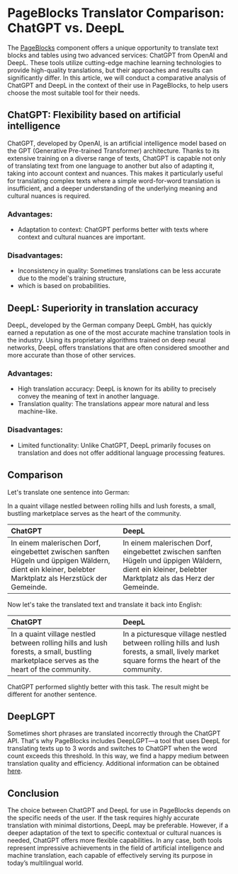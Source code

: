 # PageBlocks Translator Comparison: ChatGPT vs. DeepL

The [PageBlocks](https://pageblocks.boshnik.com/) component offers a unique opportunity to translate text blocks and tables using two advanced services: 
ChatGPT from OpenAI and DeepL. These tools utilize cutting-edge machine learning technologies to provide high-quality 
translations, but their approaches and results can significantly differ. In this article, we will conduct a comparative 
analysis of ChatGPT and DeepL in the context of their use in PageBlocks, to help users choose the most suitable tool 
for their needs.

## ChatGPT: Flexibility based on artificial intelligence

ChatGPT, developed by OpenAI, is an artificial intelligence model based on the GPT (Generative Pre-trained Transformer) 
architecture. Thanks to its extensive training on a diverse range of texts, ChatGPT is capable not only of translating 
text from one language to another but also of adapting it, taking into account context and nuances. This makes it 
particularly useful for translating complex texts where a simple word-for-word translation is insufficient, and a 
deeper understanding of the underlying meaning and cultural nuances is required.

### Advantages:
 - Adaptation to context: ChatGPT performs better with texts where context and cultural nuances are important.

### Disadvantages:
 - Inconsistency in quality: Sometimes translations can be less accurate due to the model's training structure, 
 - which is based on probabilities.

## DeepL: Superiority in translation accuracy

DeepL, developed by the German company DeepL GmbH, has quickly earned a reputation as one of the most accurate 
machine translation tools in the industry. Using its proprietary algorithms trained on deep neural networks, 
DeepL offers translations that are often considered smoother and more accurate than those of other services.

### Advantages:
 - High translation accuracy: DeepL is known for its ability to precisely convey the meaning of text in another language.
 - Translation quality: The translations appear more natural and less machine-like.

### Disadvantages:
 - Limited functionality: Unlike ChatGPT, DeepL primarily focuses on translation and does not offer additional 
language processing features.

## Comparison

Let's translate one sentence into German:

In a quaint village nestled between rolling hills and lush forests, a small, bustling marketplace serves as 
the heart of the community.


| ChatGPT                                                                                                                                                 | DeepL                                                                                                                                                 |
|:--------------------------------------------------------------------------------------------------------------------------------------------------------|:------------------------------------------------------------------------------------------------------------------------------------------------------|
| In einem malerischen Dorf, eingebettet zwischen sanften Hügeln und üppigen Wäldern, dient ein kleiner, belebter Marktplatz als Herzstück der Gemeinde.  | In einem malerischen Dorf, eingebettet zwischen sanften Hügeln und üppigen Wäldern, dient ein kleiner, belebter Marktplatz als das Herz der Gemeinde. |

Now let's take the translated text and translate it back into English:

| ChatGPT                                                                                                                                 | DeepL                                                                                                                                    |
|:----------------------------------------------------------------------------------------------------------------------------------------|:-----------------------------------------------------------------------------------------------------------------------------------------|
| In a quaint village nestled between rolling hills and lush forests, a small, bustling marketplace serves as the heart of the community. | In a picturesque village nestled between rolling hills and lush forests, a small, lively market square forms the heart of the community. | 

ChatGPT performed slightly better with this task. The result might be different for another sentence.

## DeepLGPT

Sometimes short phrases are translated incorrectly through the ChatGPT API. That's why PageBlocks includes DeepLGPT—a 
tool that uses DeepL for translating texts up to 3 words and switches to ChatGPT when the word count exceeds this 
threshold. In this way, we find a happy medium between translation quality and efficiency. Additional information 
can be obtained [here](https://pageblocks.boshnik.com/docs/languages#deeplgpt).

## Conclusion
The choice between ChatGPT and DeepL for use in PageBlocks depends on the specific needs of the user. 
If the task requires highly accurate translation with minimal distortions, DeepL may be preferable. 
However, if a deeper adaptation of the text to specific contextual or cultural nuances is needed, ChatGPT offers 
more flexible capabilities. In any case, both tools represent impressive achievements in the field of artificial 
intelligence and machine translation, each capable of effectively serving its purpose in today’s multilingual world.


